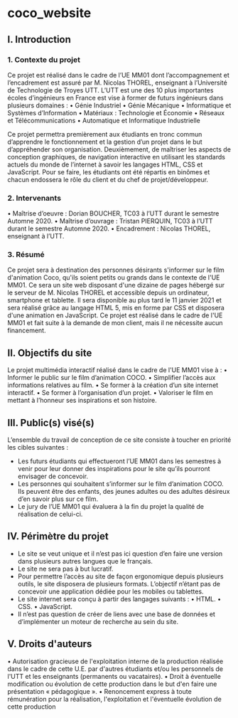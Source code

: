 # coco_website

## I. Introduction
### 1. Contexte du projet
Ce projet est réalisé dans le cadre de l’UE MM01 dont l’accompagnement et l’encadrement est assuré par M. Nicolas THOREL, enseignant à l’Université de Technologie de Troyes UTT.
L’UTT est une des 10 plus importantes écoles d’ingénieurs en France est vise à former de futurs ingénieurs dans plusieurs domaines :
• Génie Industriel
• Génie Mécanique
• Informatique et Systèmes d’Information
• Matériaux : Technologie et Économie
• Réseaux et Télécommunications
• Automatique et Informatique Industrielle


Ce projet permettra premièrement aux étudiants en tronc commun d’apprendre le fonctionnement et la gestion d’un projet dans le but d’appréhender son organisation. Deuxièmement, de maîtriser les aspects de conception graphiques, de navigation interactive en utilisant les standards actuels du monde de l’internet à savoir les langages HTML, CSS et JavaScript.
Pour se faire, les étudiants ont été répartis en binômes et chacun endossera le rôle du client et du chef de projet/développeur.

### 2. Intervenants
• Maîtrise d’oeuvre : Dorian BOUCHER, TC03 à l’UTT durant le semestre Automne 2020.
• Maîtrise d’ouvrage : Tristan PIERQUIN, TC03 à l’UTT durant le semestre Automne 2020.
• Encadrement : Nicolas THOREL, enseignant à l’UTT.

### 3. Résumé
Ce projet sera à destination des personnes désirants s'informer sur le film d'animation Coco, qu'ils soient petits ou grands dans le contexte de l'UE MM01. Ce sera un site web disposant d'une dizaine de pages hébergé sur le serveur de M. Nicolas THOREL et accessible depuis un ordinateur, smartphone et tablette. Il sera disponible au plus tard le 11 janvier 2021 et sera réalisé grâce au langage HTML 5, mis en forme par CSS et disposera d'une animation en JavaScript. Ce projet est réalisé dans le cadre de l'UE MM01 et fait suite à la demande de mon client, mais il ne nécessite aucun financement.


## II. Objectifs du site
Le projet multimédia interactif réalisé dans le cadre de l'UE MM01 vise à :
• Informer le public sur le film d’animation COCO.
• Simplifier l’accès aux informations relatives au film.
• Se former à la création d’un site internet interactif.
• Se former à l’organisation d’un projet.
• Valoriser le film en mettant à l’honneur ses inspirations et son histoire.

## III. Public(s) visé(s)
L’ensemble du travail de conception de ce site consiste à toucher en priorité les cibles suivantes :
- Les futurs étudiants qui effectueront l’UE MM01 dans les semestres à venir pour leur donner des inspirations pour le site qu’ils pourront envisager de concevoir.
- Les personnes qui souhaitent s’informer sur le film d’animation COCO. Ils peuvent être des enfants, des jeunes adultes ou des adultes désireux d’en savoir plus sur ce film.
- Le jury de l’UE MM01 qui évaluera à la fin du projet la qualité de réalisation de celui-ci.


## IV. Périmètre du projet
- Le site se veut unique et il n’est pas ici question d’en faire une version dans plusieurs autres langues que le français.
- Le site ne sera pas à but lucratif.
- Pour permettre l’accès au site de façon ergonomique depuis plusieurs outils, le site disposera de plusieurs formats. L’objectif n’étant pas de concevoir une application dédiée pour les mobiles ou tablettes.
- Le site internet sera conçu à partir des langages suivants :
• HTML.
• CSS.
• JavaScript.
- Il n’est pas question de créer de liens avec une base de données et d’implémenter un moteur de recherche au sein du site.


## V. Droits d'auteurs
• Autorisation gracieuse de l'exploitation interne de la production réalisée dans le cadre de cette U.E. par d'autres étudiants et/ou les personnels de l'UTT et les enseignants (permanents ou vacataires).
• Droit à éventuelle modification ou évolution de cette production dans le but d'en faire une présentation « pédagogique ».
• Renoncement express à toute rémunération pour la réalisation, l'exploitation et l'éventuelle évolution de cette production
